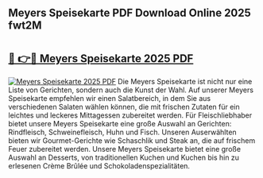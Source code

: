 ## Meyers Speisekarte PDF Download Online 2025 fwt2M

# <h2><a href="http://gc9m63.nevu.top/?p=Meyers+Speisekarte">🔗 👉🔴 Meyers Speisekarte 2025 PDF</a></h2>

[![Meyers Speisekarte 2025 PDF](https://i.imgur.com/dBaPXMq.png)](http://gc9m63.nevu.top/?p=Meyers+Speisekarte)
Die Meyers Speisekarte ist nicht nur eine Liste von Gerichten, sondern auch die Kunst der Wahl. Auf unserer Meyers Speisekarte empfehlen wir einen Salatbereich, in dem Sie aus verschiedenen Salaten wählen können, die mit frischen Zutaten für ein leichtes und leckeres Mittagessen zubereitet werden. Für Fleischliebhaber bietet unsere Meyers Speisekarte eine große Auswahl an Gerichten: Rindfleisch, Schweinefleisch, Huhn und Fisch. Unseren Auserwählten bieten wir Gourmet-Gerichte wie Schaschlik und Steak an, die auf frischem Feuer zubereitet werden. Unsere Meyers Speisekarte bietet eine große Auswahl an Desserts, von traditionellen Kuchen und Kuchen bis hin zu erlesenen Crème Brûlée und Schokoladenspezialitäten.
